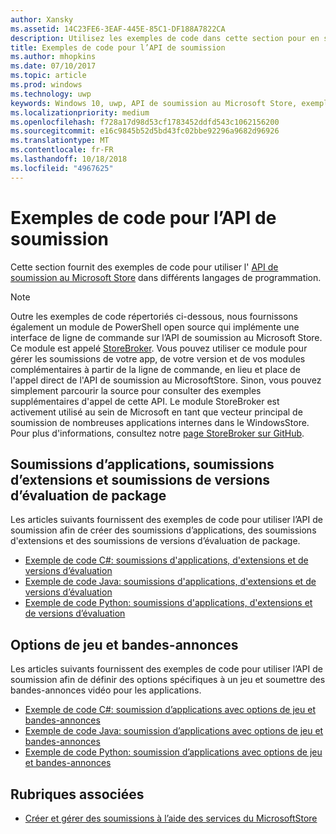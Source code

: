 ```yaml
---
author: Xansky
ms.assetid: 14C23FE6-3EAF-445E-85C1-DF188A7822CA
description: Utilisez les exemples de code dans cette section pour en savoir plus sur l’utilisation de l’API de soumission au Microsoft Store.
title: Exemples de code pour l’API de soumission
ms.author: mhopkins
ms.date: 07/10/2017
ms.topic: article
ms.prod: windows
ms.technology: uwp
keywords: Windows 10, uwp, API de soumission au Microsoft Store, exemples de code
ms.localizationpriority: medium
ms.openlocfilehash: f728a17d98d53cf1783452ddfd543c1062156200
ms.sourcegitcommit: e16c9845b52d5bd43fc02bbe92296a9682d96926
ms.translationtype: MT
ms.contentlocale: fr-FR
ms.lasthandoff: 10/18/2018
ms.locfileid: "4967625"
---
```

# <a name="code-examples-for-the-submission-api"></a>Exemples de code pour l’API de soumission

Cette section fournit des exemples de code pour utiliser l' [API de soumission au Microsoft Store](create-and-manage-submissions-using-windows-store-services.md) dans différents langages de programmation.

> [!NOTE]
> Outre les exemples de code répertoriés ci-dessous, nous fournissons également un module de PowerShell open source qui implémente une interface de ligne de commande sur l’API de soumission au Microsoft Store. Ce module est appelé [StoreBroker](https://aka.ms/storebroker). Vous pouvez utiliser ce module pour gérer les soumissions de votre app, de votre version et de vos modules complémentaires à partir de la ligne de commande, en lieu et place de l'appel direct de l'API de soumission au MicrosoftStore. Sinon, vous pouvez simplement parcourir la source pour consulter des exemples supplémentaires d'appel de cette API. Le module StoreBroker est activement utilisé au sein de Microsoft en tant que vecteur principal de soumission de nombreuses applications internes dans le WindowsStore. Pour plus d'informations, consultez notre [page StoreBroker sur GitHub](https://aka.ms/storebroker).

## <a name="app-submissions-add-on-submissions-and-package-flight-submissions"></a>Soumissions d’applications, soumissions d’extensions et soumissions de versions d’évaluation de package

Les articles suivants fournissent des exemples de code pour utiliser l’API de soumission afin de créer des soumissions d’applications, des soumissions d'extensions et des soumissions de versions d’évaluation de package.

* [Exemple de code C#: soumissions d'applications, d'extensions et de versions d’évaluation](csharp-code-examples-for-the-windows-store-submission-api.md)
* [Exemple de code Java: soumissions d'applications, d'extensions et de versions d’évaluation](java-code-examples-for-the-windows-store-submission-api.md)
* [Exemple de code Python: soumissions d'applications, d'extensions et de versions d’évaluation](python-code-examples-for-the-windows-store-submission-api.md)

## <a name="game-options-and-trailers"></a>Options de jeu et bandes-annonces

Les articles suivants fournissent des exemples de code pour utiliser l’API de soumission afin de définir des options spécifiques à un jeu et soumettre des bandes-annonces vidéo pour les applications.

* [Exemple de code C#: soumission d’applications avec options de jeu et bandes-annonces](csharp-code-examples-for-submissions-game-options-and-trailers.md)
* [Exemple de code Java: soumission d’applications avec options de jeu et bandes-annonces](java-code-examples-for-submissions-game-options-and-trailers.md)
* [Exemple de code Python: soumission d’applications avec options de jeu et bandes-annonces](python-code-examples-for-submissions-game-options-and-trailers.md)

## <a name="related-topics"></a>Rubriques associées

* [Créer et gérer des soumissions à l’aide des services du MicrosoftStore](create-and-manage-submissions-using-windows-store-services.md)
